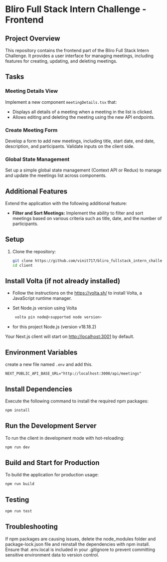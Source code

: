 # Bliro Full Stack Intern Challenge - Frontend

## Project Overview

This repository contains the frontend part of the Bliro Full Stack Intern Challenge. It provides a user interface for managing meetings, including features for creating, updating, and deleting meetings.

## Tasks

### Meeting Details View

Implement a new component `meetingDetails.tsx` that:

- Displays all details of a meeting when a meeting in the list is clicked.
- Allows editing and deleting the meeting using the new API endpoints.

### Create Meeting Form

Develop a form to add new meetings, including title, start date, end date, description, and participants. Validate inputs on the client side.

### Global State Management

Set up a simple global state management (Context API or Redux) to manage and update the meetings list across components.

## Additional Features

Extend the application with the following additional feature:

- **Filter and Sort Meetings:**
  Implement the ability to filter and sort meetings based on various criteria such as title, date, and the number of participants.

## Setup

1. Clone the repository:

   ```bash
   git clone https://github.com/vinit717/bliro_fullstack_intern_challenge
   cd client

## Install Volta (if not already installed)

- Follow the instructions on the <https://volta.sh/> to install Volta, a JavaScript runtime manager.

- Set Node.js version using Volta

   ```bash
    volta pin node@<supported node version>

- for this project Node.js (version v18.18.2)

Your Next.js client will start on <http://localhost:3001> by default.

## Environment Variables
create a new file named `.env` and add this.

```
NEXT_PUBLIC_API_BASE_URL="http://localhost:3000/api/meetings"
```

## Install Dependencies

Execute the following command to install the required npm packages:

```bash
npm install
```

## Run the Development Server

To run the client in development mode with hot-reloading:

```bash
npm run dev
```

## Build and Start for Production

To build the application for production usage:

```bash
npm run build
```

## Testing

```bash
npm run test
```

## Troubleshooting

If npm packages are causing issues, delete the node_modules folder and package-lock.json file and reinstall the dependencies with npm install.
Ensure that .env.local is included in your .gitignore to prevent committing sensitive environment data to version control.
